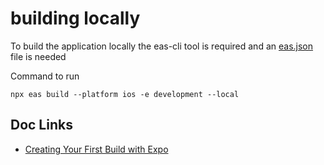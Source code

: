 # building locally

To build the application locally the eas-cli tool is required and an [eas.json](https://docs.expo.dev/eas/json/) file is needed


Command to run
```aiignore
npx eas build --platform ios -e development --local
```


## Doc Links
* [Creating Your First Build with Expo](https://docs.expo.dev/build/setup/)
